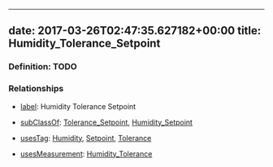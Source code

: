 
---
date: 2017-03-26T02:47:35.627182+00:00
title: Humidity_Tolerance_Setpoint
---
### Definition: TODO

### Relationships

* [label](http://www.w3.org/2000/01/rdf-schema#label): Humidity Tolerance Setpoint

* [subClassOf](http://www.w3.org/2000/01/rdf-schema#subClassOf): [Tolerance_Setpoint](https://brickschema.org/schema/1.0/Brick#Tolerance_Setpoint), [Humidity_Setpoint](https://brickschema.org/schema/1.0/Brick#Humidity_Setpoint)

* [usesTag](https://brickschema.org/schema/1.0/BrickFrame#usesTag): [Humidity](https://brickschema.org/schema/1.0/BrickTag#Humidity), [Setpoint](https://brickschema.org/schema/1.0/BrickTag#Setpoint), [Tolerance](https://brickschema.org/schema/1.0/BrickTag#Tolerance)

* [usesMeasurement](https://brickschema.org/schema/1.0/BrickFrame#usesMeasurement): [Humidity_Tolerance](https://brickschema.org/schema/1.0/Brick#Humidity_Tolerance)

